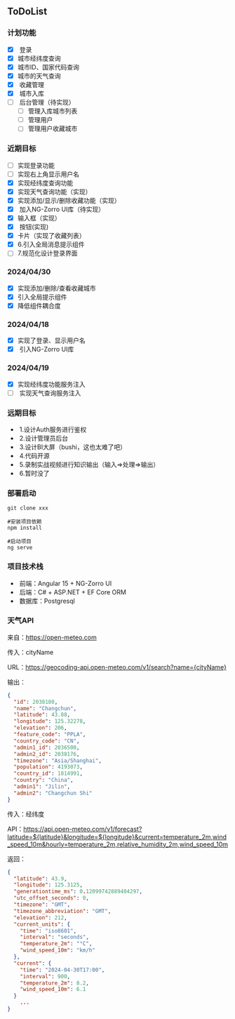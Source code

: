 ## ToDoList

### 计划功能

- [x] ​    登录
- [x] ​    城市经纬度查询
- [x] ​    城市ID、国家代码查询
- [x] ​    城市的天气查询
- [x] ​    收藏管理
- [x] ​    城市入库
- [ ] ​    后台管理（待实现）
  - [ ] 管理入库城市列表
  - [ ] 管理用户
  - [ ] 管理用户收藏城市

### 近期目标

- [ ]    实现登录功能
  - [ ] 实现右上角显示用户名
- [x] ​    实现经纬度查询功能
- [x]    实现天气查询功能（实现）
- [x]    实现添加/显示/删除收藏功能（实现）
- [x] ​    加入NG-Zorro UI库（待实现）
- [x]    输入框（实现）
- [x] ​    按钮(实现)
- [x] ​    卡片（实现了收藏列表）
- [x] 6.引入全局消息提示组件
- [ ] 7.规范化设计登录界面

### 2024/04/30

- [x] ​    实现添加/删除/查看收藏城市
- [x] ​    引入全局提示组件
- [x] ​    降低组件耦合度

### 2024/04/18

- [x] ​    实现了登录、显示用户名
- [x] ​	引入NG-Zorro UI库

### 2024/04/19

- [x] ​    实现经纬度功能服务注入
- [ ] ​    实现天气查询服务注入

### 远期目标

- ​    1.设计Auth服务进行鉴权
- ​    2.设计管理员后台
- ​    3.设计BI大屏（bushi，这也太难了吧）
- ​    4.代码开源
- ​    5.录制实战视频进行知识输出（输入=>处理=>输出）
- ​    6.暂时没了

### 部署启动

```shell
git clone xxx

#安装项目依赖
npm install

#启动项目
ng serve
```


### 项目技术栈

- ​    前端：Angular 15 + NG-Zorro UI
- ​    后端：C# + ASP.NET + EF Core ORM
- ​    数据库：Postgresql

### 天气API

来自：https://open-meteo.com

传入：cityName

URL：https://geocoding-api.open-meteo.com/v1/search?name={cityName}

输出：

```json
{
  "id": 2038180,
  "name": "Changchun",
  "latitude": 43.88,
  "longitude": 125.32278,
  "elevation": 206,
  "feature_code": "PPLA",
  "country_code": "CN",
  "admin1_id": 2036500,
  "admin2_id": 2038176,
  "timezone": "Asia/Shanghai",
  "population": 4193073,
  "country_id": 1814991,
  "country": "China",
  "admin1": "Jilin",
  "admin2": "Changchun Shi"
}
```

传入：经纬度

API：https://api.open-meteo.com/v1/forecast?latitude=${latitude}&longitude=${longitude}&current=temperature_2m,wind_speed_10m&hourly=temperature_2m,relative_humidity_2m,wind_speed_10m

返回：

```json
{
  "latitude": 43.9,
  "longitude": 125.3125,
  "generationtime_ms": 0.12099742889404297,
  "utc_offset_seconds": 0,
  "timezone": "GMT",
  "timezone_abbreviation": "GMT",
  "elevation": 212,
  "current_units": {
    "time": "iso8601",
    "interval": "seconds",
    "temperature_2m": "°C",
    "wind_speed_10m": "km/h"
  },
  "current": {
    "time": "2024-04-30T17:00",
    "interval": 900,
    "temperature_2m": 8.2,
    "wind_speed_10m": 6.1
  }
    ...
}
```

